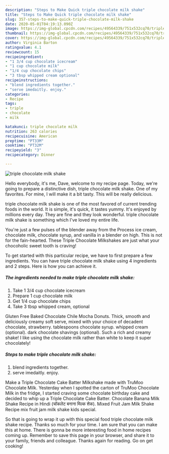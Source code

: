 ```yaml
---
description: "Steps to Make Quick triple chocolate milk shake"
title: "Steps to Make Quick triple chocolate milk shake"
slug: 357-steps-to-make-quick-triple-chocolate-milk-shake
date: 2020-05-01T04:19:13.090Z
image: https://img-global.cpcdn.com/recipes/49564339/751x532cq70/triple-chocolate-milk-shake-recipe-main-photo.jpg
thumbnail: https://img-global.cpcdn.com/recipes/49564339/751x532cq70/triple-chocolate-milk-shake-recipe-main-photo.jpg
cover: https://img-global.cpcdn.com/recipes/49564339/751x532cq70/triple-chocolate-milk-shake-recipe-main-photo.jpg
author: Virginia Barton
ratingvalue: 4.1
reviewcount: 15
recipeingredient:
- "1 3/4 cup chocolate icecream"
- "1 cup chocolate milk"
- "1/4 cup chocolate chips"
- "3 tbsp whipped cream optional"
recipeinstructions:
- "blend ingredients together."
- "serve imedaitly. enjoy."
categories:
- Recipe
tags:
- triple
- chocolate
- milk

katakunci: triple chocolate milk 
nutrition: 263 calories
recipecuisine: American
preptime: "PT33M"
cooktime: "PT32M"
recipeyield: "3"
recipecategory: Dinner

---
```



![triple chocolate milk shake](https://img-global.cpcdn.com/recipes/49564339/751x532cq70/triple-chocolate-milk-shake-recipe-main-photo.jpg)

Hello everybody, it's me, Dave, welcome to my recipe page. Today, we're going to prepare a distinctive dish, triple chocolate milk shake. One of my favorites. For mine, I will make it a bit tasty. This will be really delicious.

triple chocolate milk shake is one of the most favored of current trending foods in the world. It is simple, it's quick, it tastes yummy. It's enjoyed by millions every day. They are fine and they look wonderful. triple chocolate milk shake is something which I've loved my entire life.

You&#39;re just a few pulses of the blender away from the Process ice cream, chocolate milk, chocolate syrup, and vanilla in a blender on high. This is not for the fain-hearted. These Triple Chocolate Milkshakes are just what your chocoholic sweet tooth is craving!


To get started with this particular recipe, we have to first prepare a few ingredients. You can have triple chocolate milk shake using 4 ingredients and 2 steps. Here is how you can achieve it.

<!--inarticleads1-->

##### The ingredients needed to make triple chocolate milk shake:

1. Take 1 3/4 cup chocolate icecream
1. Prepare 1 cup chocolate milk
1. Get 1/4 cup chocolate chips
1. Take 3 tbsp whipped cream, optional


Gluten Free Baked Chocolate Chile Mocha Donuts. Thick, smooth and deliciously creamy soft serve, mixed with your choice of decadent chocolate, strawberry. tablespoons chocolate syrup. whipped cream (optional). dark chocolate shavings (optional). Such a rich and creamy shake! I like using the chocolate milk rather than white to keep it super chocolately! 

<!--inarticleads2-->

##### Steps to make triple chocolate milk shake:

1. blend ingredients together.
1. serve imedaitly. enjoy.


Make a Triple Chocolate Cake Batter Milkshake made with TruMoo Chocolate Milk. Yesterday when I spotted the carton of TruMoo Chocolate Milk in the fridge, I started craving some chocolate birthday cake and decided to whip up a Triple Chocolate Cake Batter. Chocolate Banana Milk Shake Recipe in Hindi (चॉकलेट बनाना मिल्क शेक). Mixed Fruit Jam Milk Shake Recipe mix fruit jam milk shake kids special. 

So that is going to wrap it up with this special food triple chocolate milk shake recipe. Thanks so much for your time. I am sure that you can make this at home. There is gonna be more interesting food in home recipes coming up. Remember to save this page in your browser, and share it to your family, friends and colleague. Thanks again for reading. Go on get cooking!
